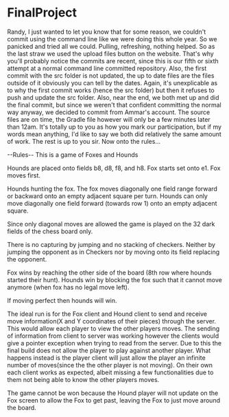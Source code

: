 # FinalProject

Randy, I just wanted to let you know that for some reason, we couldn't commit using the command line like we were doing this whole year. So we panicked and tried all we could. Pulling, refreshing, nothing helped. So as the last straw we used the upload files button on the website. That's why you'll probably notice the commits are recent, since this is our fifth or sixth attempt at a normal command line committed repository. Also, the first commit with the src folder is not updated, the up to date files are the files outside of it obviously you can tell by the dates. Again, it's unexplicable as to why the first commit works (hence the src folder) but then it refuses to push and update the src folder. Also, near the end, we both met up and did the final commit, but since we weren't that confident committing the normal way anyway, we decided to commit from Ammar's account. The source files are on time, the Gradle file however will only be a few minutes later than 12am. It's totally up to you as how you mark our participation, but if my words mean anything, I'd like to say we both did relatively the same amount of work. The rest is up to you sir. Now onto the rules...


--Rules--
This is a game of Foxes and Hounds

Hounds are placed onto fields b8, d8, f8, and h8. Fox starts set onto e1. Fox moves first.

Hounds hunting the fox. The fox moves diagonally one field range forward or backward onto an empty adjacent square per turn. Hounds can only move diagonally one field forward (towards row 1) onto an empty adjacent square.

Since only diagonal moves are allowed the game is played on the 32 dark fields of the chess board only.

There is no capturing by jumping and no stacking of checkers. Neither by jumping the opponent as in Checkers nor by moving onto its field replacing the opponent.

Fox wins by reaching the other side of the board (8th row where hounds started their hunt).
Hounds win by blocking the fox such that it cannot move anymore (when fox has no legal move left).

If moving perfect then hounds will win.

The ideal run is for the Fox client and Hound client to send and receive move information(X and Y coordinates of their pieces) 
through the server. This would allow each player to view the other players moves. The sending of information from client to server
was working however the clients would give a pointer exception when trying to read from the server. Due to this the final build does 
not allow the player to play against another player. What happens instead is the player client will just allow the player an infinite 
number of moves(since the the other player is not moving). On their own each client works as expected, albeit missing a few functionalities
due to them not being able to know the other players moves.

The game cannot be won because the Hound player will not update on the Fox screen to allow the Fox to get past, leaving the Fox 
to just move around the board.
